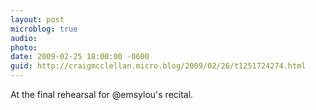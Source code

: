 ```yaml
---
layout: post
microblog: true
audio: 
photo: 
date: 2009-02-25 18:00:00 -0600
guid: http://craigmcclellan.micro.blog/2009/02/26/t1251724274.html
---
```

At the final rehearsal for @emsylou's recital.
